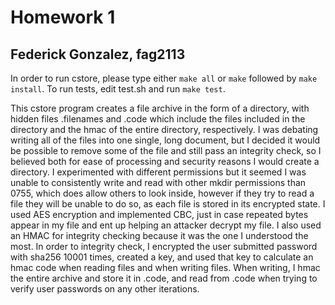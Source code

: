 # Homework 1
## Federick Gonzalez, fag2113

In order to run cstore, please type either `make all` or `make` followed by `make install`. To run tests, edit test.sh and run `make test`. 

This cstore program creates a file archive in the form of a directory, with hidden files .filenames and .code which include the files included in the directory and the hmac of the entire directory, respectively. I was debating writing all of the files into one single, long document, but I decided it would be possible to remove some of the file and still pass an integrity check, so I believed both for ease of processing and security reasons I would create a directory. I experimented with different permissions but it seemed I was unable to consistently write and read with other mkdir permissions than 0755, which does allow others to look inside, however if they try to read a file they will be unable to do so, as each file is stored in its encrypted state. I used AES encryption and implemented CBC, just in case repeated bytes appear in my file and ent up helping an attacker decrypt my file. I also used an HMAC for integrity checking because it was the one I understood the most. In order to integrity check, I encrypted the user submitted password with sha256 10001 times, created a key, and used that key to calculate an hmac code when reading files and when writing files. When writing, I hmac the entire archive and store it in .code, and read from .code when trying to verify user passwords on any other iterations. 
